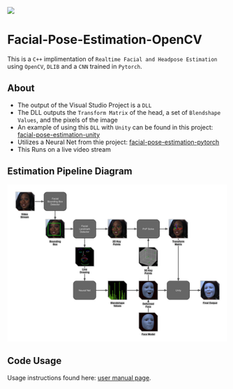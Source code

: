 ![](examples/unity_example.gif)
# Facial-Pose-Estimation-OpenCV

This is a `C++` implimentation of `Realtime Facial and Headpose Estimation` using `OpenCV`, `DLIB` and a `CNN` trained in `Pytorch`.

## About
- The output of the Visual Studio Project is a `DLL`
- The DLL outputs the `Transform Matrix` of the head, a set of `Blendshape Values`, and the pixels of the image
- An example of using this `DLL` with `Unity` can be found in this project: [facial-pose-estimation-unity](https://github.com/NeuralVFX/facial-pose-estimation-unity)
- Utilizes a Neural Net from thie project: [facial-pose-estimation-pytorch](https://github.com/NeuralVFX/facial-pose-estimation-pytorch)
- This Runs on a live video stream

## Estimation Pipeline Diagram
![](examples/pipeline_b.png)

## Code Usage
Usage instructions found here: [user manual page](USAGE.md).




